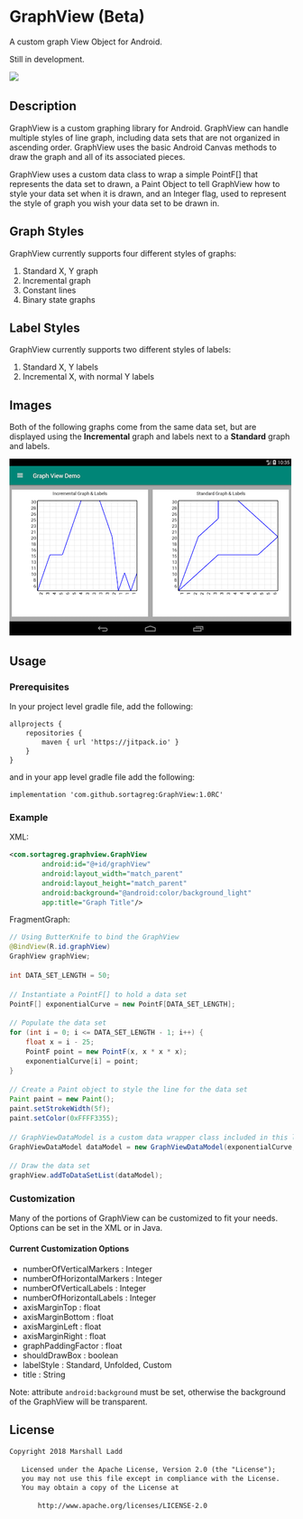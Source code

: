 # GraphView (Beta)
A custom graph View Object for Android.

Still in development.

[![](https://jitpack.io/v/sortagreg/GraphView.svg)](https://jitpack.io/#sortagreg/GraphView)

## Description
GraphView is a custom graphing library for Android.  GraphView can handle multiple styles of line graph, including data sets that are not organized in ascending order.  GraphView uses the basic Android Canvas methods to draw the graph and all of its associated pieces.

GraphView uses a custom data class to wrap a simple PointF[] that represents the data set to drawn, a Paint Object to tell GraphView how to style your data set when it is drawn, and an Integer flag, used to represent the style of graph you wish your data set to be drawn in.

## Graph Styles
GraphView currently supports four different styles of graphs:
1) Standard X, Y graph
2) Incremental graph
3) Constant lines
4) Binary state graphs

## Label Styles
GraphView currently supports two different styles of labels:
1) Standard X, Y labels
2) Incremental X, with normal Y labels

## Images
Both of the following graphs come from the same data set, but are displayed using the **Incremental** graph and labels next to a **Standard** graph and labels.

![Standard and Incremental graph](https://github.com/sortagreg/GraphView/blob/master/images/DemoScreenshot.png)

## Usage
### Prerequisites
In your project level gradle file, add the following:
```
allprojects {
    repositories {
        maven { url 'https://jitpack.io' }
    }
}
```
and in your app level gradle file add the following:
```
implementation 'com.github.sortagreg:GraphView:1.0RC'
```
### Example
XML:
```xml
<com.sortagreg.graphview.GraphView
        android:id="@+id/graphView"
        android:layout_width="match_parent"
        android:layout_height="match_parent"
        android:background="@android:color/background_light"
        app:title="Graph Title"/>
```
FragmentGraph:
```java
// Using ButterKnife to bind the GraphView
@BindView(R.id.graphView)
GraphView graphView;

int DATA_SET_LENGTH = 50;

// Instantiate a PointF[] to hold a data set
PointF[] exponentialCurve = new PointF[DATA_SET_LENGTH];

// Populate the data set
for (int i = 0; i <= DATA_SET_LENGTH - 1; i++) {
    float x = i - 25;
    PointF point = new PointF(x, x * x * x);
    exponentialCurve[i] = point;
}

// Create a Paint object to style the line for the data set
Paint paint = new Paint();
paint.setStrokeWidth(5f);
paint.setColor(0xFFFF3355);

// GraphViewDataModel is a custom data wrapper class included in this library
GraphViewDataModel dataModel = new GraphViewDataModel(exponentialCurve, paint, GraphViewDataModel.STANDARD_LINE);

// Draw the data set
graphView.addToDataSetList(dataModel);
```

### Customization
Many of the portions of GraphView can be customized to fit your needs.  Options can be set in the XML or in Java.

#### Current Customization Options
* numberOfVerticalMarkers : Integer
* numberOfHorizontalMarkers : Integer
* numberOfVerticalLabels : Integer
* numberOfHorizontalLabels : Integer
* axisMarginTop : float
* axisMarginBottom : float
* axisMarginLeft : float
* axisMarginRight : float
* graphPaddingFactor : float
* shouldDrawBox : boolean
* labelStyle : Standard, Unfolded, Custom
* title : String

Note: attribute `android:background` must be set, otherwise the background of the GraphView will be transparent.

## License
```
Copyright 2018 Marshall Ladd

   Licensed under the Apache License, Version 2.0 (the "License");
   you may not use this file except in compliance with the License.
   You may obtain a copy of the License at

       http://www.apache.org/licenses/LICENSE-2.0
```
